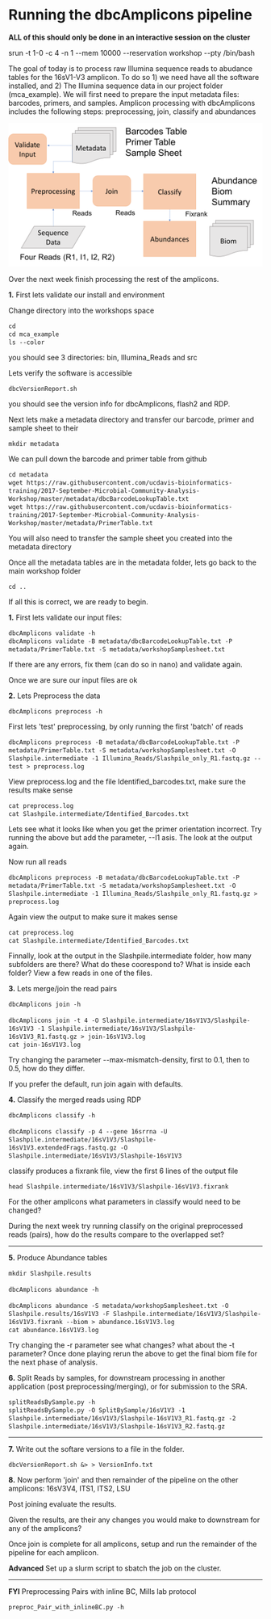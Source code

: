 Running the dbcAmplicons pipeline
===============================================

**ALL of this should only be done in an interactive session on the cluster**

srun -t 1-0 -c 4 -n 1 --mem 10000 --reservation workshop --pty /bin/bash

The goal of today is to process raw Illumina sequence reads to abudance tables for the 16sV1-V3 amplicon. To do so 1) we need have all the software installed, and 2) The Illumina sequence data in our project folder (mca_example). We will first need to prepare the input metadata files: barcodes, primers, and samples. Amplicon processing with dbcAmplicons includes the following steps: preprocessing, join, classify and abundances

![workflow](Workflow.png)

Over the next week finish processing the rest of the amplicons.

**1\.** First lets validate our install and environment

Change directory into the workshops space

	cd
	cd mca_example
	ls --color

you should see 3 directories: bin, Illumina_Reads and src

Lets verify the software is accessible

	dbcVersionReport.sh

you should see the version info for dbcAmplicons, flash2 and RDP.

Next lets make a metadata directory and transfer our barcode, primer and sample sheet to their

	mkdir metadata

We can pull down the barcode and primer table from github

	cd metadata
	wget https://raw.githubusercontent.com/ucdavis-bioinformatics-training/2017-September-Microbial-Community-Analysis-Workshop/master/metadata/dbcBarcodeLookupTable.txt
	wget https://raw.githubusercontent.com/ucdavis-bioinformatics-training/2017-September-Microbial-Community-Analysis-Workshop/master/metadata/PrimerTable.txt	

You will also need to transfer the sample sheet you created into the metadata directory 

Once all the metadata tables are in the metadata folder, lets go back to the main workshop folder

	cd ..

If all this is correct, we are ready to begin.

**1\.** First lets validate our input files:

	dbcAmplicons validate -h
	dbcAmplicons validate -B metadata/dbcBarcodeLookupTable.txt -P metadata/PrimerTable.txt -S metadata/workshopSamplesheet.txt

If there are any errors, fix them (can do so in nano) and validate again.

Once we are sure our input files are ok

**2\.** Lets Preprocess the data 

	dbcAmplicons preprocess -h

First lets 'test' preprocessing, by only running the first 'batch' of reads

	dbcAmplicons preprocess -B metadata/dbcBarcodeLookupTable.txt -P metadata/PrimerTable.txt -S metadata/workshopSamplesheet.txt -O Slashpile.intermediate -1 Illumina_Reads/Slashpile_only_R1.fastq.gz --test > preprocess.log

View preprocess.log and the file Identified_barcodes.txt, make sure the results make sense

	cat preprocess.log
	cat Slashpile.intermediate/Identified_Barcodes.txt

Lets see what it looks like when you get the primer orientation incorrect. Try running the above but add the parameter, --I1 asis. The look at the output again.

Now run all reads

	dbcAmplicons preprocess -B metadata/dbcBarcodeLookupTable.txt -P metadata/PrimerTable.txt -S metadata/workshopSamplesheet.txt -O Slashpile.intermediate -1 Illumina_Reads/Slashpile_only_R1.fastq.gz > preprocess.log

Again view the output to make sure it makes sense

	cat preprocess.log
	cat Slashpile.intermediate/Identified_Barcodes.txt

Finnally, look at the output in the Slashpile.intermediate folder, how many subfolders are there? What do these coorespond to? What is inside each folder? View a few reads in one of the files.

**3\.** Lets merge/join the read pairs 

	dbcAmplicons join -h

	dbcAmplicons join -t 4 -O Slashpile.intermediate/16sV1V3/Slashpile-16sV1V3 -1 Slashpile.intermediate/16sV1V3/Slashpile-16sV1V3_R1.fastq.gz > join-16sV1V3.log
	cat join-16sV1V3.log

Try changing the parameter --max-mismatch-density, first to 0.1, then to 0.5, how do they differ.

If you prefer the default, run join again with defaults.

**4\.** Classify the merged reads using RDP

	dbcAmplicons classify -h

	dbcAmplicons classify -p 4 --gene 16srrna -U Slashpile.intermediate/16sV1V3/Slashpile-16sV1V3.extendedFrags.fastq.gz -O Slashpile.intermediate/16sV1V3/Slashpile-16sV1V3

classify produces a fixrank file, view the first 6 lines of the output file

	head Slashpile.intermediate/16sV1V3/Slashpile-16sV1V3.fixrank

For the other amplicons what parameters in classify would need to be changed?

During the next week try running classify on the original preprocessed reads (pairs), how do the results compare to the overlapped set?

---

**5\.** Produce Abundance tables

	mkdir Slashpile.results

	dbcAmplicons abundance -h

	dbcAmplicons abundance -S metadata/workshopSamplesheet.txt -O Slashpile.results/16sV1V3 -F Slashpile.intermediate/16sV1V3/Slashpile-16sV1V3.fixrank --biom > abundance.16sV1V3.log
	cat abundance.16sV1V3.log

Try changing the -r parameter see what changes? what about the -t parameter? Once done playing rerun the above to get the final biom file for the next phase of analysis.

**6\.** Split Reads by samples, for downstream processing in another application (post preprocessing/merging), or for submission to the SRA.

	splitReadsBySample.py -h
	splitReadsBySample.py -O SplitBySample/16sV1V3 -1 Slashpile.intermediate/16sV1V3/Slashpile-16sV1V3_R1.fastq.gz -2 Slashpile.intermediate/16sV1V3/Slashpile-16sV1V3_R2.fastq.gz

---

**7\.** Write out the softare versions to a file in the folder.

	dbcVersionReport.sh &> > VersionInfo.txt

**8\.** Now perform 'join' and then remainder of the pipeline on the other amplicons: 16sV3V4, ITS1, ITS2, LSU

Post joining evaluate the results.

Given the results, are their any changes you would make to downstream for any of the amplicons?

Once join is complete for all amplicons, setup and run the remainder of the pipeline for each amplicon.

**Advanced** Set up a slurm script to sbatch the job on the cluster.

---

**FYI** Preprocessing Pairs with inline BC, Mills lab protocol

	preproc_Pair_with_inlineBC.py -h
